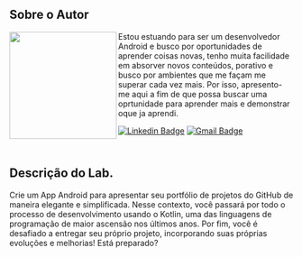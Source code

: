 
## Sobre o Autor
<img align="left" width="190" height="190" margin-right="150px" src="https://media-exp1.licdn.com/dms/image/C5603AQEQtc0bN9pBEA/profile-displayphoto-shrink_800_800/0/1624577064597?e=1664409600&v=beta&t=3t0Pch088NVvpcpm5PDhW_6ldYzcckA6HagBxwT_mc4"> Estou estuando para ser um desenvolvedor Android  e busco por oportunidades de aprender coisas novas, tenho muita facilidade em absorver novos conteúdos, porativo e busco por ambientes que me façam me superar cada vez mais. Por isso, apresento-me aqui a fim de que possa buscar uma oprtunidade para aprender mais e demonstrar oque ja aprendi.

[![Linkedin Badge](https://img.shields.io/badge/-Roni_Passos-blue?style=flat-square&logo=Linkedin&logoColor=white&link=https://www.linkedin.com/in/roni-passos-42a514105/)](https://www.linkedin.com/in/roni-passos-42a514105/)  [![Gmail Badge](https://img.shields.io/badge/-rtgf091014@gmail.com-c14438?style=flat-square&logo=Gmail&logoColor=white&link=mailto:rtgf091014@gmail.com)](mailto:rtgf091014@gmail.com)

## <br />Descrição do Lab.
Crie um App Android para apresentar seu portfólio de projetos do GitHub de maneira elegante e simplificada. Nesse contexto, você passará por todo o processo de desenvolvimento usando o Kotlin, uma das linguagens de programação de maior ascensão nos últimos anos. Por fim, você é desafiado a entregar seu próprio projeto, incorporando suas próprias evoluções e melhorias! Está preparado?
